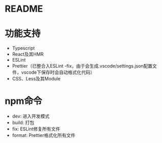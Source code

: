 # README

# 功能支持
* Typescript
* React及其HMR
* ESLint
* Prettier（已整合入ESLint -fix，由于会生成.vscode/settings.json配置文件，vscode下保存时会自动格式化代码）
* CSS、Less及其Module

# npm命令
* dev: 进入开发模式
* build: 打包
* fix: ESLint修复所有文件
* format: Prettier格式化所有文件